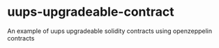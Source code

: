 # uups-upgradeable-contract
An example of uups upgradeable solidity contracts using openzeppelin contracts
